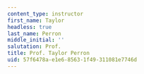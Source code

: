 ```yaml
---
content_type: instructor
first_name: Taylor
headless: true
last_name: Perron
middle_initial: ''
salutation: Prof.
title: Prof. Taylor Perron
uid: 57f6478a-e1e6-8563-1f49-311081e7746d
---
```

